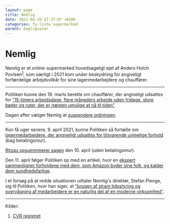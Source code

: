 ```yaml
---
layout: page
title: Nemlig
date: 2021-04-20 17:37:07 +0200
categories: fy-liste supermarked
parent: Dagligvarer
---
```


# Nemlig

Nemlig er et online-supermarked hovedsageligt ejet af Anders Holch Povlsen<sup>[1](#footnote-1)</sup>, som særligt i 2021 kom under beskydning for angiveligt forfærdelige arbejdsvilkår for sine lagermedarbejdere og chauffører.

---

Politiken kunne den 19. marts berette om chauffører, der angiveligt udsattes for ["15-timers arbejdsdage, flere måneders arbejde uden fridage, store bøder og ruter, der er næsten umulige at nå til tiden"](https://politiken.dk/forbrugogliv/forbrug/art8133447/Nemlig.coms-b%C3%B8desystem-straffer-chauff%C3%B8rer-for-tre-minutters-forsinkelser).

Dagen efter vælger Nemlig at [suspendere ordningen](https://politiken.dk/forbrugogliv/forbrug/art8143894/Efter-kritik-fra-chauff%C3%B8rer-Nemlig.com-suspenderer-udsk%C3%A6ldt-b%C3%B8desystem).

---

Kun få uger senere, 9. april 2021, kunne Politiken så fortælle om [lagermedarbejdere, der angiveligt udsattes for tilsvarende urimelige forhold](https://politiken.dk/forbrugogliv/forbrug/art8160562/Nemlig.com-t%C3%A6ller-sekunder.-De-langsomme-p%C3%A5-lageret-bliver-fyret) (bag betalingsmur).

[Ritzau opsummmerer sagen](https://www.a4arbejdsmiljoe.dk/artikel/nemlig-com-overvaager-ansattes-effektivitet-ved-at-taelle-sekunder) den 10. april (uden betalingsmur).

Den 11. april følger Politiken op med en artikel, hvor en [ekspert sammenligner forholdene med dem, som Amazon byder sine folk, og kalder dem sundhedsfarlige](https://politiken.dk/forbrugogliv/forbrug/art8161846/%C2%BBVi-har-l%C3%A6nge-frygtet-Amazon-men-nu-viser-det-sig-at-truslen-har-v%C3%A6ret-her-l%C3%A6nge%C2%AB).

I et forsøg på at redde situationen udtaler Nemlig's direktør, Stefan Plenge, sig til Politiken, hvor han siger, at ["brugen af stram tidsstyring og overvågning af medarbejdere er en naturlig del af en moderne virksomhed"](https://politiken.dk/forbrugogliv/forbrug/art8175489/Nemlig-direkt%C3%B8r-forsvarer-m%C3%A5l-og-overv%C3%A5gning-Giver-mere-frihed).

---

Kilder:

1. <a id="footnote-1"></a>[CVR registret](https://datacvr.virk.dk/data/visenhed?enhedstype=virksomhed&id=33070861&soeg=33070861&language=da)
